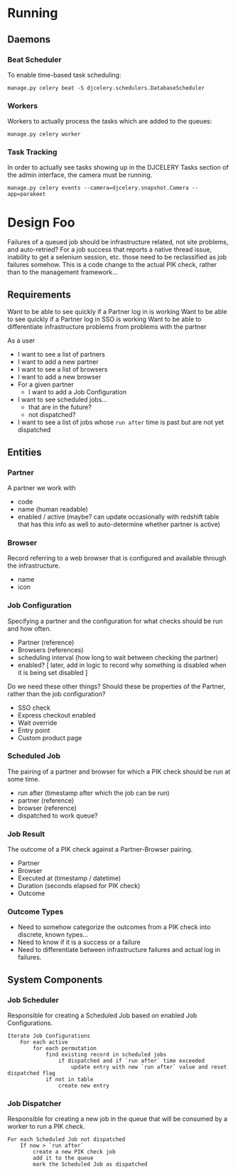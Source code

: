 # Running

## Daemons

### Beat Scheduler

To enable time-based task scheduling:

`manage.py celery beat -S djcelery.schedulers.DatabaseScheduler`

### Workers

Workers to actually process the tasks which are added to the queues:

`manage.py celery worker`

### Task Tracking

In order to actually see tasks showing up in the DJCELERY Tasks section of the admin interface, the camera must be running.

`manage.py celery events --camera=djcelery.snapshot.Camera --app=parakeet`

# Design Foo

Failures of a queued job should be infrastructure related, not site problems, and auto-retried?
For a job success that reports a native thread issue, inability to get a selenium session, etc. those need to be reclassified as job failures somehow. This is a code change to the actual PIK check, rather than to the management framework…


## Requirements

Want to be able to see quickly if a Partner log in is working
Want to be able to see quickly if a Partner log in SSO is working
Want to be able to differentiate infrastructure problems from problems with the partner

As a user

* I want to see a list of partners
* I want to add a new partner
* I want to see a list of browsers
* I want to add a new browser
* For a given partner
  * I want to add a Job Configuration
* I want to see scheduled jobs…
  * that are in the future?
  * not dispatched?
* I want to see a list of jobs whose `run after` time is past but are not yet dispatched


## Entities

### Partner
A partner we work with
- code
- name (human readable)
- enabled / active (maybe? can update occasionally with redshift table that has this info as well to auto-determine whether partner is active)

### Browser
Record referring to a web browser that is configured and available through the infrastructure.
- name
- icon

### Job Configuration
Specifying a partner and the configuration for what checks should be run and how often.
- Partner (reference)
- Browsers (references)
- scheduling interval (how long to wait between checking the partner)
- enabled? [ later, add in logic to record why something is disabled when it is being set disabled ]

Do we need these other things? Should these be properties of the Partner, rather than the job configuration?
- SSO check
- Express checkout enabled
- Wait override
- Entry point
- Custom product page

### Scheduled Job
The pairing of a partner and browser for which a PIK check should be run at some time.
- run after (timestamp after which the job can be run)
- partner (reference)
- browser (reference)
- dispatched to work queue?

### Job Result
The outcome of a PIK check against a Partner-Browser pairing.
- Partner
- Browser
- Executed at (timestamp / datetime)
- Duration (seconds elapsed for PIK check)
- Outcome

### Outcome Types
- Need to somehow categorize the outcomes from a PIK check into discrete, known types…
- Need to know if it is a success or a failure
- Need to differentiate between infrastructure failures and actual log in failures.


## System Components

### Job Scheduler

Responsible for creating a Scheduled Job based on enabled Job Configurations.

```
Iterate Job Configurations
	For each active
		for each permutation
			find existing record in scheduled jobs
				if dispatched and if `run after` time exceeded
					update entry with new `run after` value and reset dispatched flag
			if not in table
				create new entry
```

### Job Dispatcher

Responsible for creating a new job in the queue that will be consumed by a worker to run a PIK check.

```
For each Scheduled Job not dispatched
	If now > `run after`
		create a new PIK check job
		add it to the queue
		mark the Scheduled Job as dispatched
```
